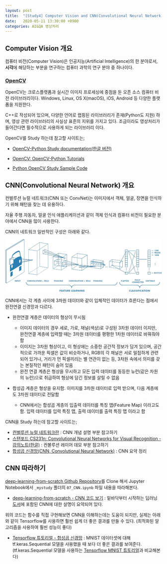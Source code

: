 ```yaml
---
layout: post
title:  "[Study4] Computer Vision and CNN(Convolutional Neural Network)"
date:   2020-05-11 13:30:00 +0900
categories: AI&QA 영상처리
---
```


## Computer Vision 개요

컴퓨터 비전(Computer Vision)은 인공지능(Artificial Intelligence)의 한 분야로서, **시각**에 해당하는 부분을 연구하는 컴퓨터 과학의 연구 분야 중 하나이다.

### [OpenCV](https://opencv.org)

OpenCV는 크로스플랫폼과 실시간 이미지 프로세싱에 중점을 둔 오픈 소스 컴퓨터 비전 라이브러리이다. Windows, Linux, OS X(macOS), iOS, Android 등 다양한 플랫폼을 지원한다.

C++로 작성되어 있으며, 다양한 언어로 랩핑된 라이브러리가 존재(Python도 지원) 하며,
영상 관련 라이브러리의 사실상 표준의 지위를 가지고 있다. 조금이라도 영상처리가 들어간다면 필수적으로 사용하게 되는 라이브러리 이다.

OpenCV를 Study 하는데 참고할 사이트는;

- [OpenCV-Python Study documentation(한글 버전)](https://opencv-python.readthedocs.io/en/latest/index.html)

- [OpenCV: OpenCV-Python Tutorials](https://docs.opencv.org/3.4.3/d6/d00/tutorial_py_root.html)

- [Python OpenCV Study Sample Code](https://github.com/sungalex/computer-vision/tree/master/opencv)

## CNN(Convolutional Neural Network) 개요

컨벌루션 뉴럴 네트워크(CNN 또는 ConvNet)는 이미지에서 객체, 얼굴, 장면을 인식하기 위해 패턴을 찾는 데 유용하다.

자율 주행 자동차, 얼굴 인식 애플리케이션과 같이 객체 인식과 컴퓨터 비전이 필요한 분야에서 CNN을 많이 사용한다.

CNN의 네트워크 일반적인 구성은 아래와 같다.

![CNN](/img/CNN.jpg)

CNN에서는 각 계층 사이에 3차원 데이터와 같이 입체적인 데이터가 흐른다는 점에서 완전연결 신경망과 다르다.

- 완전연결 계층은 데이터의 형상이 무시됨
  - 이미지 데이터의 경우 세로, 가로, 채널(색상)로 구성된 3차원 데이터 이지만, 완전연결 계층에 입력할 때는 3차원 데이터를 평평한 1차원 데이터로 바꿔줘야 함
  - 이미지는 3차원 형상이고, 이 형상에는 소중한 공간적 정보가 담겨 있으며, 공간적으로 가까운 픽셀은 값이 비슷하거나, RGB의 각 채널은 서로 밀접하게 관련되어 있거나, 거리가 먼 픽셀끼리는 별 연관이 없는 등, 3차원 속에서 의미를 갖는 본질적인 패턴이 숨어 있음
  - 완전 연결 계층은 형상을 무시하고 모든 입력 데이터를 동등한 뉴런(같은 차원의 뉴런)으로 취급하여 형상에 담긴 정보를 살릴 수 없음

- 합성곱 계층은 형상을 유지함. 이미지를 3차원 데이터로 입력 받으며, 다음 계층에도 3차원 데이터로 전달함
  - CNN에서는 합성곱 계층의 입출력 데이터를 특징 맵(Feature Map) 이라고도 함. 입력 데이터를 입력 특징 맵, 출력 데이터를 출력 특징 맵 이라고 함

CNN을 Study 하는데 참고할 사이트는;

- [컨벌루션 뉴럴 네트워크란](https://kr.mathworks.com/solutions/deep-learning/convolutional-neural-network.html) : CNN 개념 설명 부분 참고하기
- [스탠포드 CS231n: Convolutional Neural Networks for Visual Recognition - 강의노트(한글)](http://aikorea.org/cs231n/convolutional-networks/) : 컨볼루션 레이어 데모 부분 참고하기
- [합성곱 신경망(CNN, Convolutional Neural Network)](https://umbum.dev/223) : CNN 요약 정리

## CNN 따라하기

[deep-learning-from-scratch Github Repository](https://github.com/sungalex/deep-learning-from-scratch.git)를 Clone 해서 Jupyter Notebook에서 `_mystudy` 폴더의 `07_CNN.ipynb` 파일 내용을 따라해본다. 

- [deep-learning-from-scratch - CNN 코드 보기](https://github.com/sungalex/deep-learning-from-scratch/blob/master/_mystudy/07_CNN.ipynb) : 밑바닥부터 시작하는 딥러닝 [도서](http://www.hanbit.co.kr/store/books/look.php?p_code=B8950212853)에 포함된 CNN에 대한 설명이 요약되어 있다.

위의 코드는 함수를 직접 구현해보면 CNN을 이해하는데는 도움이 되지만, 실제는 아래와 같이 Tensorflow를 사용하면 훨씬 쉽게 더 좋은 결과를 만들 수 있다. (최적화된 알고리즘을 사용하여 훨씬 성능이 좋다)

- [Tensorflow 튜토리얼 - 합성곱 신경망](https://www.tensorflow.org/tutorials/images/cnn) : MNIST 데이터셋에 대해 tf.keras.Sequential 모델을 사용했을 때 보다 더 좋은 결과를 보여준다. (tf.keras.Sequential 모델을 사용하는 [Tensorflow MNIST 튜토리얼](https://www.tensorflow.org/tutorials/quickstart/beginner)과 비교해본다)
